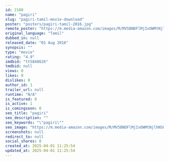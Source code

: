 ```yaml
---
id: 2100
name: "pagiri"
slug: "pagiri-tamil-movie-download"
poster: "posters/pagiri-tamil-2016.jpg"
remote_poster: "https://m.media-amazon.com/images/M/MV5BNDFlMjIxOWMtNjlhNS00YWEzLWI3YzEtMGI1OWU4ZTJlZGMzXkEyXkFqcGdeQXVyMjM5NDY4NzU@._V1_SX300.jpg"
original_language: "Tamil"
dubbed_in: null
released_date: "01 Aug 2016"
synopsis: ""
type: "movie"
rating: "4.9"
imdbid: "tt5848626"
tmdbid: null
views: 0
likes: 0
dislikes: 0
author_id: 1
trailer_url: null
runtime: "N/A"
is_featured: 0
is_active: 1
is_comingsoon: 0
seo_title: "pagiri"
seo_description: ""
seo_keywords: "\"pagiri\""
seo_image: "https://m.media-amazon.com/images/M/MV5BNDFlMjIxOWMtNjlhNS00YWEzLWI3YzEtMGI1OWU4ZTJlZGMzXkEyXkFqcGdeQXVyMjM5NDY4NzU@._V1_SX300.jpg"
screenshots: null
redirect_to: null
social_shares: 0
created_at: 2025-04-01 11:25:54
updated_at: 2025-04-01 11:25:54
---
```


